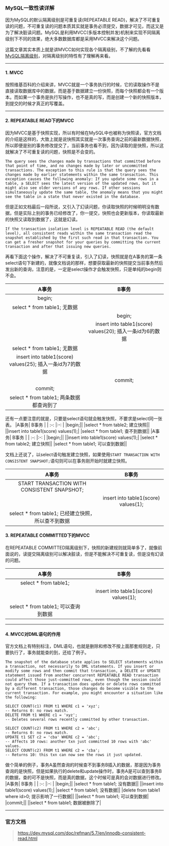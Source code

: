 ### MySQL一致性读详解

因为MySQL的默认隔离级别是可重复读(REPEATABLE READ)，解决了不可重复读的问题，不可重复读的问题本质其实就是事务必须提交，数据才可见，而这又是为了解决脏读问题。MySQL是利用MVCC(多版本控制并发)机制来实现不同隔离级别下不同的效果，绝大多数数据库都是采用MVCC来解决这个问题。

这篇文章其实本质上就是讲MVCC如何实现各个隔离级别，不了解的先看看[MySQL隔离级别]()，对隔离级别的特性有了理解再来看。


---


#### 1. MVCC

按照维基百科的介绍来讲，MVCC就是一个事务执行的时候，它的读取操作不是直接读取数据库中的数据，而是基于数据建立一份快照，而每个快照都会有一个版本。而如果一个事务是执行写操作，也不是真的写，而是创建一个新的快照版本，到提交的时候才真正的写覆盖。


---


#### 2. REPEATABLE READ下的MVCC
因为MVCC是基于快照实现，所以有时候在MySQL中也被称为快照读，官方文档的介绍是这样的，大致上就是说快照其实就是一次事务查询之前的最新数据快照，所以即便是别的事务修改提交了，当前事务也看不到，因为读取的是快照，所以这就解决了不可重复读的问题，快照是不会变的。

```
The query sees the changes made by transactions that committed before that point of time, and no changes made by later or uncommitted transactions. The exception to this rule is that the query sees the changes made by earlier statements within the same transaction. This exception causes the following anomaly: If you update some rows in a table, a SELECT sees the latest version of the updated rows, but it might also see older versions of any rows. If other sessions simultaneously update the same table, the anomaly means that you might see the table in a state that never existed in the database.
```

但是正如文档最后一段所说，又引入了幻读问题，你读取快照的时候明明没有数据，但是实际上别的事务已经修改了，你一提交，快照也会更新版本，你读取最新的快照又读取到数据了，这就是幻读。

```
If the transaction isolation level is REPEATABLE READ (the default level), all consistent reads within the same transaction read the snapshot established by the first such read in that transaction. You can get a fresher snapshot for your queries by committing the current transaction and after that issuing new queries.
```

再看下面这个操作，解决了不可重复读，引入了幻读，快照就是在A事务的第一条select语句下新建的，就像文档说的那样，想要获取最新的快照提交当前事务然后发出新的查询，注意的是，一定是select操作才会触发快照，只是单纯的begin则不会。

|A事务| B事务 |
|  :-:    |:-:        |
|begin;||
|select * from table1; 无数据||
||begin;|
||insert into table1(score) values(20); 插入一条id为6的数据|
|select * from table1; 无数据||
|insert into table1(score) values(25); 插入一条id为7的数据||
||commit;|
|commit;||
|select * from table1; 两条数据都查询到了||

还有一点要注意的就是，只要是select语句就会触发快照，不要求是select同一张表。
|A事务| B事务 |
|  :-:    |:-:        |
|begin;||
|select * from table2; 建立快照||
||insert into table1(score) values(1);|
|select * from table1; 查不到数据||
|A事务| B事务 |
|  :-:    |:-:        |
|begin;||
||insert into table1(score) values(1);|
|select * from table2; 建立快照||
|select * from table1; 可以查到数据||


文档上还说了，以select语句触发建立快照，如果使用```START TRANSACTION WITH CONSISTENT SNAPSHOT;```语句则可以在事务刚开始时就建立快照。

|A事务| B事务 |
|  :-:    |:-:        |
|START TRANSACTION WITH CONSISTENT SNAPSHOT;||
||insert into table1(score) values(1);|
|select * from table1; 已经建立快照，所以查不到数据||

#### 3. REPEATABLE COMMITTED下的MVCC

在REPEATABLE COMMITTED隔离级别下，快照的新建规则就简单多了，就像前面说的，读提交隔离级别可以解决脏读，但是不能解决不可重复读，但是没有幻读的问题。

|A事务| B事务 |
|  :-:    |:-:        |
|select * from table1;||
||insert into table1(score) values(1);|
|select * from table1; 可以查询到数据||


---

#### 4. MVCC对DML语句的作用

官方文档上有特别标注，DML语句，也就是删除和修改不按上面那套规则走，只要执行了，事务就能查的到，还给了例子。

```
The snapshot of the database state applies to SELECT statements within a transaction, not necessarily to DML statements. If you insert or modify some rows and then commit that transaction, a DELETE or UPDATE statement issued from another concurrent REPEATABLE READ transaction could affect those just-committed rows, even though the session could not query them. If a transaction does update or delete rows committed by a different transaction, those changes do become visible to the current transaction. For example, you might encounter a situation like the following:

SELECT COUNT(c1) FROM t1 WHERE c1 = 'xyz';
-- Returns 0: no rows match.
DELETE FROM t1 WHERE c1 = 'xyz';
-- Deletes several rows recently committed by other transaction.

SELECT COUNT(c2) FROM t1 WHERE c2 = 'abc';
-- Returns 0: no rows match.
UPDATE t1 SET c2 = 'cba' WHERE c2 = 'abc';
-- Affects 10 rows: another txn just committed 10 rows with 'abc' values.
SELECT COUNT(c2) FROM t1 WHERE c2 = 'cba';
-- Returns 10: this txn can now see the rows it just updated.
```

做个简单的例子，事务A虽然查询的时候查不到事务B插入的数据，那是因为事务查询的是快照，但是如果执行的delete和update操作时，事务A是可以查到事务B的数据，查的可不是快照，而是真的数据，这个时候可是真的会对数据进行修改。
|A事务| B事务 |
|  :-:    |:-:        |
|begin;||
|select * from table1; 没有数据||
||insert into table1(score) values(1);|
|select * from table1; 没有数据||
|delete from table1 where id>0; 提示影响了一行数据||
||select * from table1; 可以查到数据|
|commit;||
||select * from table1; 数据被删除了|

---

### 官方文档
> https://dev.mysql.com/doc/refman/5.7/en/innodb-consistent-read.html